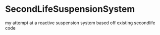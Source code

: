 # SecondLifeSuspensionSystem

my attempt at a reactive suspension system based off existing secondlife code
